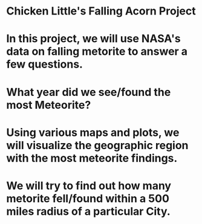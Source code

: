 # Chicken Little's Falling Acorn Project
# In this project, we will use NASA's data on falling metorite to answer a few questions. 
# What year did we see/found the most Meteorite? 
# Using various maps and plots, we will visualize the geographic region with the most meteorite findings. 
# We will try to find out how many metorite fell/found within a 500 miles radius of a particular City. 
